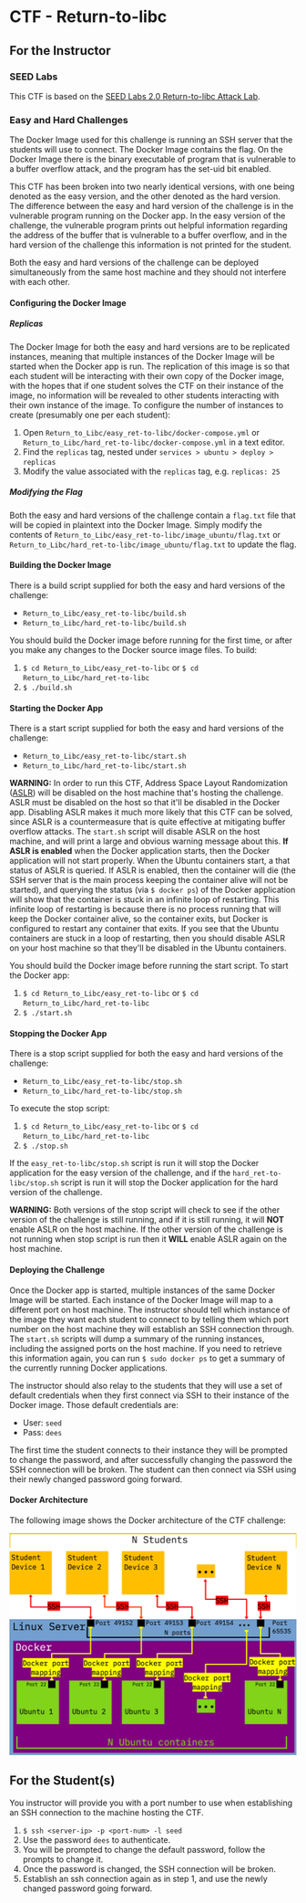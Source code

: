 # CTF - Return-to-libc

## For the Instructor

### SEED Labs

This CTF is based on the [SEED Labs 2.0 Return-to-libc Attack Lab](https://seedsecuritylabs.org/Labs_20.04/Software/Return_to_Libc/).

### Easy and Hard Challenges

The Docker Image used for this challenge is running an SSH server that the students will use to connect.
The Docker Image contains the flag.
On the Docker Image there is the binary executable of program that is vulnerable to a buffer overflow attack, and the program has the set-uid bit enabled.

This CTF has been broken into two nearly identical versions, with one being denoted as the easy version, and the other denoted as the hard version.
The difference between the easy and hard version of the challenge is in the vulnerable program running on the Docker app.
In the easy version of the challenge, the vulnerable program prints out helpful information regarding the address of the buffer that is vulnerable to a buffer overflow, and in the hard version of the challenge this information is not printed for the student.

Both the easy and hard versions of the challenge can be deployed simultaneously from the same host machine and they should not interfere with each other.

#### Configuring the Docker Image

##### Replicas

The Docker Image for both the easy and hard versions are to be replicated instances, meaning that multiple instances of the Docker Image will be started when the Docker app is run.
The replication of this image is so that each student will be interacting with their own copy of the Docker image, with the hopes that if one student solves the CTF on their instance of the image, no information will be revealed to other students interacting with their own instance of the image.
To configure the number of instances to create (presumably one per each student):
1. Open `Return_to_Libc/easy_ret-to-libc/docker-compose.yml` or `Return_to_Libc/hard_ret-to-libc/docker-compose.yml` in a text editor.
2. Find the `replicas` tag, nested under `services > ubuntu > deploy > replicas`
3. Modify the value associated with the `replicas` tag, e.g. `replicas: 25`

##### Modifying the Flag

Both the easy and hard versions of the challenge contain a `flag.txt` file that will be copied in plaintext into the Docker Image. Simply modify the contents of `Return_to_Libc/easy_ret-to-libc/image_ubuntu/flag.txt` or `Return_to_Libc/hard_ret-to-libc/image_ubuntu/flag.txt` to update the flag.

#### Building the Docker Image

There is a build script supplied for both the easy and hard versions of the challenge:
* `Return_to_Libc/easy_ret-to-libc/build.sh`
* `Return_to_Libc/hard_ret-to-libc/build.sh`

You should build the Docker image before running for the first time, or after you make any changes to the Docker source image files.
To build:
1. `$ cd Return_to_Libc/easy_ret-to-libc` or `$ cd Return_to_Libc/hard_ret-to-libc`
2. `$ ./build.sh`

#### Starting the Docker App

There is a start script supplied for both the easy and hard versions of the challenge:
* `Return_to_Libc/easy_ret-to-libc/start.sh`
* `Return_to_Libc/hard_ret-to-libc/start.sh`

**WARNING:** In order to run this CTF, Address Space Layout Randomization ([ASLR](https://en.wikipedia.org/wiki/Address_space_layout_randomization)) will be disabled on the host machine that's hosting the challenge.
ASLR must be disabled on the host so that it'll be disabled in the Docker app.
Disabling ASLR makes it much more likely that this CTF can be solved, since ASLR is a countermeasure that is quite effective at mitigating buffer overflow attacks.
The `start.sh` script will disable ASLR on the host machine, and will print a large and obvious warning message about this.
**If ASLR is enabled** when the Docker application starts, then the Docker application will not start properly.
When the Ubuntu containers start, a that status of ASLR is queried.
If ASLR is enabled, then the container will die (the SSH server that is the main process keeping the container alive will not be started), and querying the status (via `$ docker ps`) of the Docker application will show that the container is stuck in an infinite loop of restarting.
This infinite loop of restarting is because there is no process running that will keep the Docker container alive, so the container exits, but Docker is configured to restart any container that exits.
If you see that the Ubuntu containers are stuck in a loop of restarting, then you should disable ASLR on your host machine so that they'll be disabled in the Ubuntu containers.

You should build the Docker image before running the start script.
To start the Docker app:
1. `$ cd Return_to_Libc/easy_ret-to-libc` or `$ cd Return_to_Libc/hard_ret-to-libc`
2. `$ ./start.sh`

#### Stopping the Docker App

There is a stop script supplied for both the easy and hard versions of the challenge:
* `Return_to_Libc/easy_ret-to-libc/stop.sh`
* `Return_to_Libc/hard_ret-to-libc/stop.sh`

To execute the stop script:
1. `$ cd Return_to_Libc/easy_ret-to-libc` or `$ cd Return_to_Libc/hard_ret-to-libc`
2. `$ ./stop.sh`

If the `easy_ret-to-libc/stop.sh` script is run it will stop the Docker application for the easy version of the challenge, and if the `hard_ret-to-libc/stop.sh` script is run it will stop the Docker application for the hard version of the challenge.

**WARNING:** Both versions of the stop script will check to see if the other version of the challenge is still running, and if it is still running, it will **NOT** enable ASLR on the host machine.
If the other version of the challenge is not running when stop script is run then it **WILL** enable ASLR again on the host machine.

#### Deploying the Challenge

Once the Docker app is started, multiple instances of the same Docker Image will be started.
Each instance of the Docker Image will map to a different port on host machine.
The instructor should tell which instance of the image they want each student to connect to by telling them which port number on the host machine they will establish an SSH connection through.
The `start.sh` scripts will dump a summary of the running instances, including the assigned ports on the host machine.
If you need to retrieve this information again, you can run `$ sudo docker ps` to get a summary of the currently running Docker applications.

The instructor should also relay to the students that they will use a set of default credentials when they first connect via SSH to their instance of the Docker image.
Those default credentials are:
* User: `seed`
* Pass: `dees`

The first time the student connects to their instance they will be prompted to change the password, and after successfully changing the password the SSH connection will be broken.
The student can then connect via SSH using their newly changed password going forward.

#### Docker Architecture

The following image shows the Docker architecture of the CTF challenge:

![The Docker architecture for the CTF challenge Return-to-libc](./src/readme/CTF_challenge_architecture-Return_to_Libc.png)

## For the Student(s)

You instructor will provide you with a port number to use when establishing an SSH connection to the machine hosting the CTF.

1. `$ ssh <server-ip> -p <port-num> -l seed`
2. Use the password `dees` to authenticate.
3. You will be prompted to change the default password, follow the prompts to change it.
4. Once the password is changed, the SSH connection will be broken.
5. Establish an ssh connection again as in step 1, and use the newly changed password going forward.
